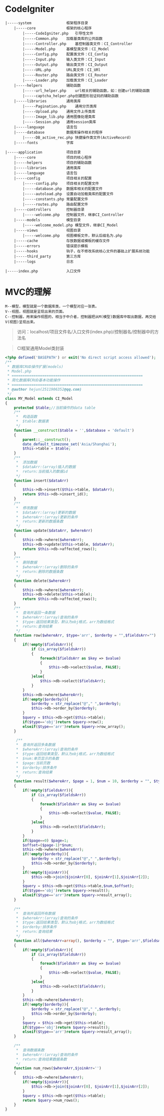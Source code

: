 # CodeIgniter
  
    |-----system                框架程序目录  
        |-----core              框架的核心程序  
            |-----CodeIgniter.php   引导性文件  
            |-----Common.php    加载基类库的公共函数  
            |-----Controller.php    基控制器类文件：CI_Controller  
            |-----Model.php     基模型类文件：CI_Model  
            |-----Config.php    配置类文件：CI_Config  
            |-----Input.php     输入类文件：CI_Input  
            |-----Output.php    输出类文件：CI_Output  
            |-----URL.php       URL类文件：CI_URl  
            |-----Router.php    路由类文件：CI_Router  
            |-----Loader.php    加载类文件：CI_Loader  
        |-----helpers           辅助函数  
            |-----url_helper.php    url相关的辅助函数，如：创建url的辅助函数  
            |-----captcha_helper.php创建图形验证码的辅助函数  
        |-----libraries         通用类库  
            |-----Pagination.php    通用分页类库  
            |-----Upload.php    通用文件上传类库  
            |-----Image_lib.php 通用图像处理类库  
            |-----Session.php   通用session类库  
        |-----language          语言包  
        |-----database          数据库操作相关的程序  
            |-----DB_active_rec.php 快捷操作类文件(ActiveRecord)  
        |-----fonts             字库  
          
    |-----application           项目目录  
        |-----core              项目的核心程序  
        |-----helpers           项目的辅助函数  
        |-----libraries         通用类库  
        |-----language          语言包  
        |-----config            项目相关的配置  
            |-----config.php    项目相关的配置文件     
            |-----database.php  数据库相关的配置文件  
            |-----autoload.php  设置自动加载类库的配置文件  
            |-----constants.php 常量配置文件  
            |-----routes.php    路由配置文件  
        |-----controllers       控制器目录  
            |-----welcome.php   控制器文件，继承CI_Controller  
        |-----models            模型目录  
            |-----welcome_model.php 模型文件，继承CI_Model  
        |-----views             视图目录  
            |-----welcome.php   视图模板文件，默认后缀名为.php  
        |-----cache             存放数据或模板的缓存文件  
        |-----errors            错误提示模板  
        |-----hooks             钩子，在不修改系统核心文件的基础上扩展系统功能  
        |-----third_party       第三方库  
        |-----logs              日志  
      
    |-----index.php             入口文件
  
#  MVC的理解
    M--模型，模型就是一个数据库类，一个模型对应一张表。
    V--视图，视图就是呈现出来的页面。
    C--控制器，用来操作视图的，相当于中介者，控制器把从M(模型)数据库中取出数据，再交给V(视图)呈现出来。
  
> 访问：localhost/项目文件名/入口文件(index.php)/控制器名/控制器中的方法名

> CI框架通用Model类封装

``` php
<?php defined('BASEPATH') or exit('No direct script access allowed');
/**
 * 数据库CRUD操作扩展(models)
 * Model.php
 * ============================================================
 * 简化数据库CRUD基本功能操作
 * ============================================================
 * @author hejun(2511906352@qq.com)
 */
class MY_Model extends CI_Model
{
	protected $table;//当前操作的data table
	/**
	 *	构造函数
	 *  $table:数据表
	 */
	function __construct($table = '',$database = 'default')
	{
		parent::__construct();
		date_default_timezone_set('Asia/Shanghai');
		$this->table = $table;
	}
	/**
	 *	添加数据
	 *  $dataArr:(array)插入的数据
	 *  return:当前插入的数据id
	 */
	function insert($dataArr)
	{
		$this->db->insert($this->table, $dataArr);
		return $this->db->insert_id();
	}
	/**
	 *	修改数据
	 *  $dataArr:(array)更新的数据
	 *  $whereArr:(array)更新的条件
	 *  return:更新的数据条数
	 */
	function update($dataArr, $whereArr)
	{
		$this->db->where($whereArr);
		$this->db->update($this->table, $dataArr);
		return $this->db->affected_rows();
	}
	/**
	 *	删除数据
	 *  $whereArr:(array)删除的条件
	 *  return:删除的数据条数
	 */
	function delete($whereArr)
	{
		$this->db->where($whereArr);
		$this->db->delete($this->table); 
		return $this->db->affected_rows();
	}
	/**
	 *	查询并返回一条数据
	 *  $whereArr:(array)查询的条件
	 *  $type:返回结果类型，默认为obj格式，arr为数组格式
	 *  return:查询结果
	 */
	function row($whereArr, $type='arr', $orderby = "",$fieldsArr="")
	{
		if(!empty($fieldsArr)){
			if (is_array($fieldsArr))
			{
				foreach($fieldsArr as $key => $value)
				{
					$this->db->select($value, FALSE);
				}
			}else{				
				$this->db->select($fieldsArr);
			}
		}
		$this->db->where($whereArr);
		if(!empty($orderby)){
			$orderby = str_replace("@"," ",$orderby);
			$this->db->order_by($orderby);
		}
		$query = $this->db->get($this->table);
		if($type=='obj')return $query->row();
		elseif($type=='arr')return $query->row_array();
	}
	
	 /**
	 *	查询并返回多条数据
	 *  $whereArr:(array)查询的条件
	 *  $type:返回结果类型，默认为obj格式，arr为数组格式
	 *  $num:单页显示的条数
	 *  $page:当前页数
	 *  $orderby:排序条件
	 *  return:查询结果
	 */
	function result($whereArr, $page = 1, $num = 10, $orderby = "", $type='arr',$joinArr='',$fieldsArr="")
	{
		if(!empty($fieldsArr)){
			if (is_array($fieldsArr))
			{
				foreach($fieldsArr as $key => $value)
				{
					$this->db->select($value, FALSE);
				}
			}else{
				$this->db->select($fieldsArr);
			}
		}
		if($page==0) $page=1;
		$offset=($page-1)*$num;
		$this->db->where($whereArr);
		if(!empty($orderby)){
			$orderby = str_replace("@"," ",$orderby);
			$this->db->order_by($orderby);
		}
		if(!empty($joinArr)){
			$this->db->join($joinArr[0], $joinArr[1],$joinArr[2]);
		}
		$query = $this->db->get($this->table,$num,$offset);
		if($type=='obj')return $query->result();
		elseif($type=='arr')return $query->result_array();
	}
	
	/**
	 *	查询并返回所有数据
	 *  $whereArr:(array)查询的条件
	 *  $type:返回结果类型，默认为obj格式，arr为数组格式
	 *  $orderby:排序条件
	 *  return:查询结果
	 */
	function all($whereArr=array(), $orderby = "", $type='arr',$fieldsArr="")
	{
		if(!empty($fieldsArr)){
			if (is_array($fieldsArr))
			{
				foreach($fieldsArr as $key => $value)
				{
					$this->db->select($value, FALSE);
				}
			}else{
				$this->db->select($fieldsArr);
			}
		}
		$this->db->where($whereArr);
		if(!empty($orderby)){
			$orderby = str_replace("@"," ",$orderby);
			$this->db->order_by($orderby);
		}
		$query = $this->db->get($this->table);
		if($type=='obj')return $query->result();
		elseif($type=='arr')return $query->result_array();
	}
	
	/**
	 *	查询数据条数
	 *  $whereArr:(array)查询的条件
	 *  return:查询结果数据条数
	 */
	function num_rows($whereArr,$joinArr='')
	{		
		$this->db->where($whereArr);
		if(!empty($joinArr)){
			$this->db->join($joinArr[0], $joinArr[1],$joinArr[2]);
		}
		$query = $this->db->get($this->table);
		return $query->num_rows();
	}
}
```
  
  

